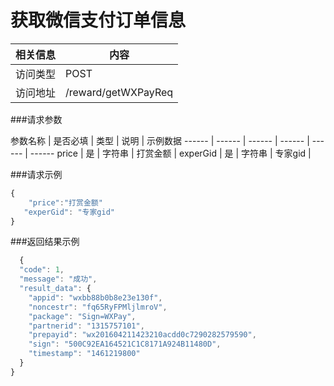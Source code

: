 
# 获取微信支付订单信息
 相关信息 | 内容
 ------ | ------
 访问类型 | POST
 访问地址 | /reward/getWXPayReq

###请求参数

 参数名称 | 是否必填 | 类型 | 说明 | 示例数据
 ------ | ------ | ------ | ------ | ------ | ------
 price | 是 | 字符串 | 打赏金额 |
 experGid | 是 | 字符串 | 专家gid |

###请求示例
```javascript
{
    "price":"打赏金额"
   "experGid": "专家gid"
}
```

###返回结果示例

```javascript
  {
  "code": 1,
  "message": "成功",
  "result_data": {
    "appid": "wxbb88b0b8e23e130f",
    "noncestr": "fq65RyFPMljlmroV",
    "package": "Sign=WXPay",
    "partnerid": "1315757101",
    "prepayid": "wx201604211423210acdd0c7290282579590",
    "sign": "500C92EA164521C1C8171A924B11480D",
    "timestamp": "1461219800"
  }
}


```
